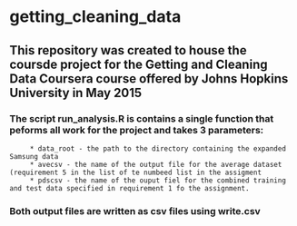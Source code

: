 # getting_cleaning_data
## This repository was created to house the coursde project for the Getting and Cleaning Data Coursera course offered by Johns Hopkins University in May 2015
### The script run_analysis.R is contains a single function that peforms all work for the project and takes 3 parameters:
         * data_root - the path to the directory containing the expanded Samsung data
         * avecsv - the name of the output file for the average dataset (requirement 5 in the list of te numbeed list in the assigment 
         * pdscsv - the name of the ouput fiel for the combined training and test data specified in requirement 1 fo the assignment.

### Both output files are written as csv files using write.csv 

